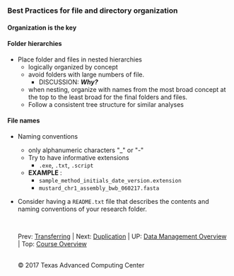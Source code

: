 ### Best Practices for file and directory organization

#### Organization is the key

#### Folder hierarchies
* Place folder and files in nested hierarchies
  + logically organized by concept
  + avoid folders with large numbers of file.
    * DISCUSSION: ***Why?***
  + when nesting, organize with names from the most broad concept at the top to the least broad for the final folders and files.
  + Follow a consistent tree structure for similar analyses

#### File names
* Naming conventions
  + only alphanumeric characters "\_" or "-"
  + Try to have informative extensions
    * `.exe`, `.txt`, `.script`
  + **EXAMPLE** :
    * `sample_method_initials_date_version.extension`
    * `mustard_chr1_assembly_bwb_060217.fasta`
* Consider having a `README.txt` file that describes the contents and naming conventions of your research folder.



  <br/>

  Prev: [Transferring](data_management_03_02.md) | Next: [Duplication](data_management_04_02.md) | UP: [Data Management Overview](data_management.md) | Top: [Course Overview](../../index.md)

  <br/>
  &copy; 2017 Texas Advanced Computing Center
